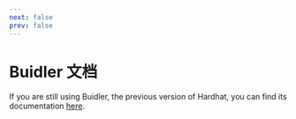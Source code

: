 ```yaml
---
next: false
prev: false
---
```


# Buidler 文档

If you are still using Buidler, the previous version of Hardhat, you can find its documentation [here](https://buidler.hardhat.org).
